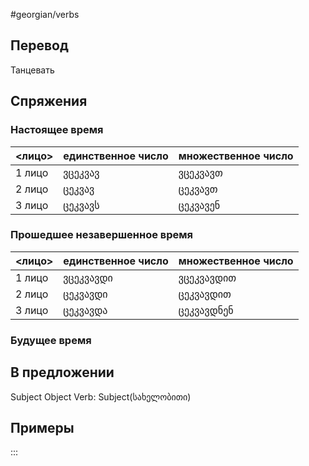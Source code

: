 #georgian/verbs 
## Перевод
Танцевать
## Спряжения
### Настоящее время
<лицо>|единственное число|множественное число
--------|---------------------|------------------------
1 лицо | ვცეკვავ | ვცეკვავთ 
2 лицо | ცეკვავ | ცეკვავთ
3 лицо | ცეკვავს | ცეკვავენ
### Прошедшее незавершенное время
<лицо>|единственное число|множественное число
--------|---------------------|------------------------
1 лицо | ვცეკვავდი | ვცეკვავდით
2 лицо | ცეკვავდი | ცეკვავდით
3 лицо | ცეკვავდა | ცეკვავდნენ
### Будущее время
## В предложении
Subject Object Verb: Subject(სახელობითი)
## Примеры
:::
